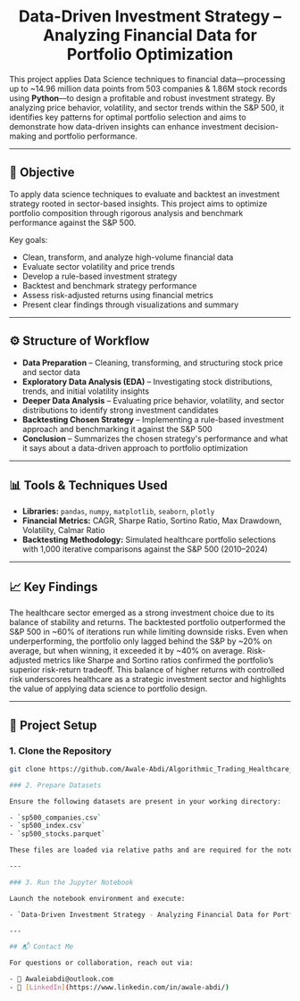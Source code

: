 <h1 align="center">Data-Driven Investment Strategy – Analyzing Financial Data for Portfolio Optimization</h1>

This project applies Data Science techniques to financial data—processing up to ~14.96 million data points from 503 companies & 1.86M stock records using **Python**—to design a profitable and robust investment strategy. By analyzing price behavior, volatility, and sector trends within the S&P 500, it identifies key patterns for optimal portfolio selection and aims to demonstrate how data-driven insights can enhance investment decision-making and portfolio performance.

---

## 🎯 Objective

To apply data science techniques to evaluate and backtest an investment strategy rooted in sector-based insights. This project aims to optimize portfolio composition through rigorous analysis and benchmark performance against the S&P 500.

Key goals:
- Clean, transform, and analyze high-volume financial data  
- Evaluate sector volatility and price trends  
- Develop a rule-based investment strategy  
- Backtest and benchmark strategy performance  
- Assess risk-adjusted returns using financial metrics  
- Present clear findings through visualizations and summary  

---

## ⚙️ Structure of Workflow

- **Data Preparation** – Cleaning, transforming, and structuring stock price and sector data  
- **Exploratory Data Analysis (EDA)** – Investigating stock distributions, trends, and initial volatility insights  
- **Deeper Data Analysis** – Evaluating price behavior, volatility, and sector distributions to identify strong investment candidates  
- **Backtesting Chosen Strategy** – Implementing a rule-based investment approach and benchmarking it against the S&P 500  
- **Conclusion** – Summarizes the chosen strategy's performance and what it says about a data-driven approach to portfolio optimization  

---

## 📊 Tools & Techniques Used

- **Libraries:** `pandas`, `numpy`, `matplotlib`, `seaborn`, `plotly`  
- **Financial Metrics:** CAGR, Sharpe Ratio, Sortino Ratio, Max Drawdown, Volatility, Calmar Ratio  
- **Backtesting Methodology:** Simulated healthcare portfolio selections with 1,000 iterative comparisons against the S&P 500 (2010–2024)  

---

## 📈 Key Findings

The healthcare sector emerged as a strong investment choice due to its balance of stability and returns. The backtested portfolio outperformed the S&P 500 in ~60% of iterations run while limiting downside risks. Even when underperforming, the portfolio only lagged behind the S&P by ~20% on average, but when winning, it exceeded it by ~40% on average. Risk-adjusted metrics like Sharpe and Sortino ratios confirmed the portfolio’s superior risk-return tradeoff. This balance of higher returns with controlled risk underscores healthcare as a strategic investment sector and highlights the value of applying data science to portfolio design.

---

## 🧾 Project Setup

### 1. Clone the Repository
```bash
git clone https://github.com/Awale-Abdi/Algorithmic_Trading_Healthcare_Portfolio

### 2. Prepare Datasets

Ensure the following datasets are present in your working directory:

- `sp500_companies.csv`  
- `sp500_index.csv`  
- `sp500_stocks.parquet`  

These files are loaded via relative paths and are required for the notebook to run correctly.

---

### 3. Run the Jupyter Notebook

Launch the notebook environment and execute:

- `Data-Driven Investment Strategy - Analyzing Financial Data for Portfolio Optimization.ipynb`

---

## 📬 Contact Me

For questions or collaboration, reach out via:

- 📧 Awaleiabdi@outlook.com  
- 💼 [LinkedIn](https://www.linkedin.com/in/awale-abdi/)
